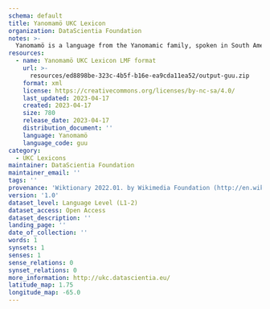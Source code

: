```yaml
---
schema: default
title: Yanomamö UKC Lexicon
organization: DataScientia Foundation
notes: >-
  Yanomamö is a language from the Yanomamic family, spoken in South America. The UKC Lexicon of Yanomamö is represented as a lexico-semantic network. It consists of words, word senses, synsets, as well as sense-level and synset-level relationships.
resources:
  - name: Yanomamö UKC Lexicon LMF format
    url: >-
      resources/ed8898be-323c-4b5f-b16e-ea9cda11ea52/output-guu.zip
    format: xml
    license: https://creativecommons.org/licenses/by-nc-sa/4.0/
    last_updated: 2023-04-17
    created: 2023-04-17
    size: 780
    release_date: 2023-04-17
    distribution_document: ''
    language: Yanomamö
    language_code: guu
category:
  - UKC Lexicons
maintainer: DataScientia Foundation
maintainer_email: ''
tags: ''
provenance: 'Wiktionary 2022.01. by Wikimedia Foundation (http://en.wiktionary.org); Princeton WordNet 2.1 by Princeton University (https://wordnet.princeton.edu)'
version: '1.0'
dataset_level: Language Level (L1-2)
dataset_access: Open Access
dataset_description: ''
landing_page: ''
date_of_collection: ''
words: 1
synsets: 1
senses: 1
sense_relations: 0
synset_relations: 0
more_information: http://ukc.datascientia.eu/
latitude_map: 1.75
longitude_map: -65.0
---
```

